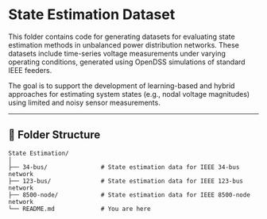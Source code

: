 # State Estimation Dataset

This folder contains code for generating datasets for evaluating state estimation methods in unbalanced power distribution networks. These datasets include time-series voltage measurements under varying operating conditions, generated using OpenDSS simulations of standard IEEE feeders.

The goal is to support the development of learning-based and hybrid approaches for estimating system states (e.g., nodal voltage magnitudes) using limited and noisy sensor measurements.

---

## 📂 Folder Structure

```text
State Estimation/
│
├── 34-bus/               # State estimation data for IEEE 34-bus network
├── 123-bus/              # State estimation data for IEEE 123-bus network
├── 8500-node/            # State estimation data for IEEE 8500-node network
└── README.md             # You are here
